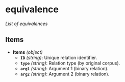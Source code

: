 # equivalence

*List of equivalences*

## Items

- **Items** *(object)*
  - **`ID`** *(string)*: Unique relation identifier.
  - **`type`** *(string)*: Relation type (by original corpus).
  - **`arg1`** *(string)*: Argument 1 (binary relation).
  - **`arg2`** *(string)*: Argument 2 (binary relation).
